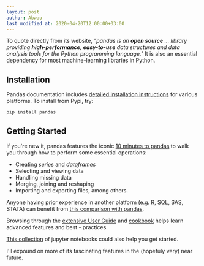 ```yaml
---
layout: post
author: Abwao
last_modified_at: 2020-04-20T12:00:00+03:00
---
```

To quote directly from its website, *"pandas is an **open source** ... library providing **high-performance**, **easy-to-use** data structures and data analysis tools for the Python programming language."* It is also an essential dependency for most machine-learning libraries in Python.

## Installation

Pandas documentation includes [detailed installation instructions](https://pandas.pydata.org/docs/getting_started/install.html) for various platforms. To install from Pypi, try:

```bash
pip install pandas
```

## Getting Started

If you're new it, pandas features the iconic [10 minutes to pandas](https://pandas.pydata.org/docs/getting_started/10min.html) to walk you through how to perform some essential operations:

- Creating *series* and *dataframes*
- Selecting and viewing data
- Handling missing data
- Merging, joining and reshaping
- Importing and exporting files, among others.

Anyone having prior experience in another platform (e.g. R, SQL, SAS, STATA) can benefit from [this comparison with pandas](https://pandas.pydata.org/docs/getting_started/comparison/index.html).

Browsing through the [extensive User Guide](https://pandas.pydata.org/docs/user_guide/index.html) and [cookbook](https://pandas.pydata.org/docs/user_guide/cookbook.html) helps learn advanced features and best - practices.

[This collection](https://github.com/Tim-Abwao/learning-pandas) of jupyter notebooks could also help you get started.

I'll expound on more of its fascinating features in the (hopefuly very) near future.
